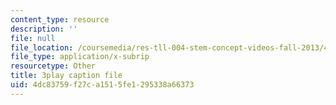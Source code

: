 ```yaml
---
content_type: resource
description: ''
file: null
file_location: /coursemedia/res-tll-004-stem-concept-videos-fall-2013/4dc83759f27ca1515fe1295338a66373_X8DlaW83HJc.srt
file_type: application/x-subrip
resourcetype: Other
title: 3play caption file
uid: 4dc83759-f27c-a151-5fe1-295338a66373
---
```

